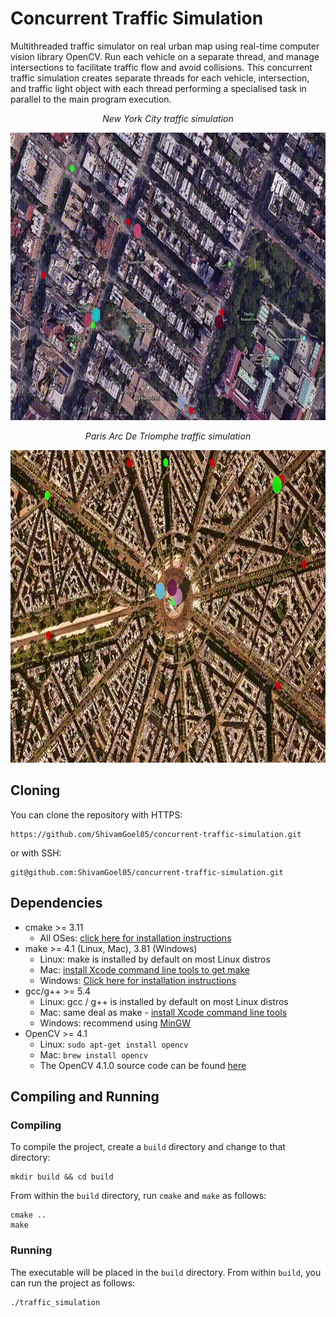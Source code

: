 # Concurrent Traffic Simulation
Multithreaded traffic simulator on real urban map using real-time computer vision library OpenCV. Run each vehicle on a
separate thread, and manage intersections to facilitate traffic flow and avoid collisions. This concurrent traffic simulation creates separate threads for each vehicle, intersection, and traffic light object with each thread performing a specialised task in parallel to the main program execution.

<p align="center"> <em>New York City traffic simulation</em> </p>
<p align="center"> <img src="./images/nyc.gif" width="800" height="460" alt> </p>

<p align="center"> <em>Paris Arc De Triomphe traffic simulation</em> </p>
<p align="center"> <img src="./images/paris.gif" width="800" height="500" alt> </p>


## Cloning
You can clone the repository with HTTPS:
```
https://github.com/ShivamGoel05/concurrent-traffic-simulation.git
```
or with SSH:
```
git@github.com:ShivamGoel05/concurrent-traffic-simulation.git
```

## Dependencies
* cmake >= 3.11
  * All OSes: [click here for installation instructions](https://cmake.org/install/)
* make >= 4.1 (Linux, Mac), 3.81 (Windows)
  * Linux: make is installed by default on most Linux distros
  * Mac: [install Xcode command line tools to get make](https://developer.apple.com/xcode/features/)
  * Windows: [Click here for installation instructions](http://gnuwin32.sourceforge.net/packages/make.htm)
* gcc/g++ >= 5.4
  * Linux: gcc / g++ is installed by default on most Linux distros
  * Mac: same deal as make - [install Xcode command line tools](https://developer.apple.com/xcode/features/)
  * Windows: recommend using [MinGW](http://www.mingw.org/)
* OpenCV >= 4.1
  * Linux: `sudo apt-get install opencv`
  * Mac: `brew install opencv`
  * The OpenCV 4.1.0 source code can be found [here](https://github.com/opencv/opencv/tree/4.1.0)
  
## Compiling and Running
### Compiling
To compile the project, create a `build` directory and change to that directory:
```
mkdir build && cd build
```
From within the `build` directory, run `cmake` and `make` as follows:
```
cmake ..
make
```

### Running
The executable will be placed in the `build` directory. From within `build`, you can run the project as follows:
```
./traffic_simulation
```
  

